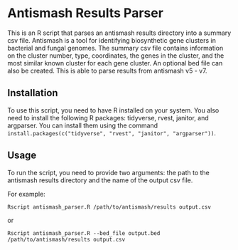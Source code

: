 # Antismash Results Parser

This is an R script that parses an antismash results directory into a summary csv file. Antismash is a tool for identifying biosynthetic gene clusters in bacterial and fungal genomes. The summary csv file contains information on the cluster number, type, coordinates, the genes in the cluster, and the most similar known cluster for each gene cluster. An optional bed file can also be created. This is able to parse results from antismash v5 - v7.

## Installation

To use this script, you need to have R installed on your system. You also need to install the following R packages: tidyverse, rvest, janitor, and argparser. You can install them using the command `install.packages(c("tidyverse", "rvest", "janitor", "argparser"))`.

## Usage

To run the script, you need to provide two arguments: the path to the antismash results directory and the name of the output csv file.

For example:

`Rscript antismash_parser.R /path/to/antismash/results output.csv`

or 

`Rscript antismash_parser.R --bed_file output.bed /path/to/antismash/results output.csv`
